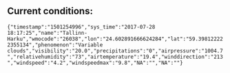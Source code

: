 ## Current conditions: 
 ``` {"timestamp":"1501254996","sys_time":"2017-07-28 18:17:25","name":"Tallinn-Harku","wmocode":"26038","lon":"24.602891666624284","lat":"59.398122222355134","phenomenon":"Variable clouds","visibility":"20.0","precipitations":"0","airpressure":"1004.7","relativehumidity":"73","airtemperature":"19.4","winddirection":"213","windspeed":"4.2","windspeedmax":"9.8","NA":"","NA":""} ```
